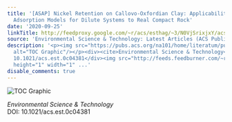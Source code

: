 ```yaml
---
title: '[ASAP] Nickel Retention on Callovo-Oxfordian Clay: Applicability of Existing
  Adsorption Models for Dilute Systems to Real Compact Rock'
date: '2020-09-25'
linkTitle: http://feedproxy.google.com/~r/acs/esthag/~3/N0VjSrixjxY/acs.est.0c04381
source: 'Environmental Science & Technology: Latest Articles (ACS Publications)'
description: '<p><img src="https://pubs.acs.org/na101/home/literatum/publisher/achs/journals/content/esthag/0/esthag.ahead-of-print/acs.est.0c04381/20200925/images/medium/es0c04381_0006.gif"
  alt="TOC Graphic"/></p><div><cite>Environmental Science & Technology</cite></div><div>DOI:
  10.1021/acs.est.0c04381</div><img src="http://feeds.feedburner.com/~r/acs/esthag/~4/N0VjSrixjxY"
  height="1" width="1" ...'
disable_comments: true
---
```

<p><img src="https://pubs.acs.org/na101/home/literatum/publisher/achs/journals/content/esthag/0/esthag.ahead-of-print/acs.est.0c04381/20200925/images/medium/es0c04381_0006.gif" alt="TOC Graphic"/></p><div><cite>Environmental Science & Technology</cite></div><div>DOI: 10.1021/acs.est.0c04381</div><img src="http://feeds.feedburner.com/~r/acs/esthag/~4/N0VjSrixjxY" height="1" width="1" ...